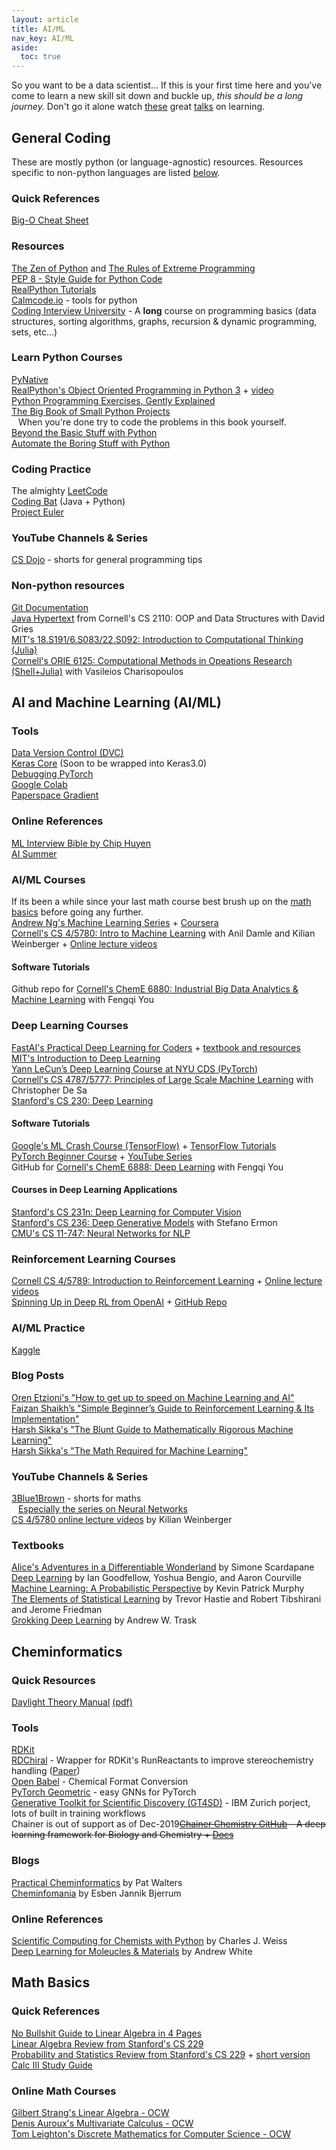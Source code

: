 ```yaml
---
layout: article
title: AI/ML
nav_key: AI/ML
aside:
  toc: true
---
```


So you want to be a data scientist... If this is your first time here and you've come to learn a new skill sit down and buckle up, *this should be a long journey.* Don't go it alone watch [these](https://www.youtube.com/watch?v=1i8ylq4j_EY) great [talks](https://www.youtube.com/watch?v=0SARbwvhupQ) on learning.


## General Coding

These are mostly python (or language-agnostic) resources. Resources specific to non-python languages are listed [below](#non-python-resources).  

### Quick References

[Big-O Cheat Sheet](https://www.bigocheatsheet.com/)  

### Resources

[The Zen of Python](https://peps.python.org/pep-0020/) and [The Rules of Extreme Programming](http://www.extremeprogramming.org/rules.html)  
[PEP 8 - Style Guide for Python Code](https://peps.python.org/pep-0008/)  
[RealPython Tutorials](https://realpython.com/)  
[Calmcode.io](https://calmcode.io/) - tools for python  
[Coding Interview University](https://github.com/jwasham/coding-interview-university) - A **long** course on programming basics (data structures, sorting algorithms, graphs, recursion & dynamic programming, sets, etc...)  

### Learn Python Courses

[PyNative](https://pynative.com/)  
[RealPython's Object Oriented Programming in Python 3](https://realpython.com/python3-object-oriented-programming/) + [video](https://realpython.com/courses/intro-object-oriented-programming-oop-python/)  
[Python Programming Exercises, Gently Explained](https://inventwithpython.com/pythongently/)  
[The Big Book of Small Python Projects](https://inventwithpython.com/bigbookpython/)  
&ensp; When you're done try to code the problems in this book yourself.  
[Beyond the Basic Stuff with Python](https://inventwithpython.com/beyond/)  
[Automate the Boring Stuff with Python](https://automatetheboringstuff.com/)  

### Coding Practice

The almighty [LeetCode](https://leetcode.com/)  
[Coding Bat](https://codingbat.com/java) (Java + Python)  
[Project Euler](https://projecteuler.net/)  

### YouTube Channels & Series

[CS Dojo](https://www.youtube.com/@CSDojo) - shorts for general programming tips  

### Non-python resources

[Git Documentation](https://git-scm.com/doc)  
[Java Hypertext](https://www.cs.cornell.edu/courses/JavaAndDS/definitions.html) from Cornell's CS 2110: OOP and Data Structures with David Gries  
[MIT's 18.S191/6.S083/22.S092: Introduction to Computational Thinking (Julia)](https://computationalthinking.mit.edu/Fall20/)  
[Cornell's ORIE 6125: Computational Methods in Opeations Research (Shell+Julia)](https://people.orie.cornell.edu/vc333/orie5270/) with Vasileios Charisopoulos  


## AI and Machine Learning (AI/ML)

### Tools

[Data Version Control (DVC)](https://dvc.org/)  
[Keras Core](https://keras.io/keras_core/announcement/) (Soon to be wrapped into Keras3.0)  
[Debugging PyTorch](https://uvadlc-notebooks.readthedocs.io/en/latest/tutorial_notebooks/guide3/Debugging_PyTorch.html)  
[Google Colab](https://colab.research.google.com/)  
[Paperspace Gradient](https://www.paperspace.com/)  

### Online References

[ML Interview Bible by Chip Huyen](https://huyenchip.com/ml-interviews-book/)  
[AI Summer](https://theaisummer.com)  

### AI/ML Courses

If its been a while since your last math course best brush up on the [math basics](#math-basics) before going any further.  
[Andrew Ng's Machine Learning Series](https://www.deeplearning.ai/courses/machine-learning-specialization/) + [Coursera](https://www.coursera.org/learn/machine-learning)  
[Cornell's CS 4/5780: Intro to Machine Learning](https://www.cs.cornell.edu/courses/cs4780/2021fa/#) with Anil Damle and Kilian Weinberger + [Online lecture videos](https://youtube.com/playlist?list=PLl8OlHZGYOQ7bkVbuRthEsaLr7bONzbXS&si=US0aTfT0RrEynXv5)  

#### Software Tutorials

Github repo for [Cornell's ChemE 6880: Industrial Big Data Analytics & Machine Learning](https://github.com/PEESEgroup/SysEn6880) with Fengqi You  


### Deep Learning Courses

[FastAI's Practical Deep Learning for Coders](https://course.fast.ai/) + [textbook and resources](https://course.fast.ai/Resources/book.html)  
[MIT's Introduction to Deep Learning](http://introtodeeplearning.com/)  
[Yann LeCun’s Deep Learning Course at NYU CDS (PyTorch)](https://cds.nyu.edu/deep-learning/)  
[Cornell's CS 4787/5777: Principles of Large Scale Machine Learning](https://www.cs.cornell.edu/courses/cs4787/2022fa/) with Christopher De Sa  
[Stanford's CS 230: Deep Learning](https://cs230.stanford.edu/)  

#### Software Tutorials

[Google's ML Crash Course (TensorFlow)](https://developers.google.com/machine-learning/crash-course/) + [TensorFlow Tutorials](https://www.tensorflow.org/tutorials/)  
[PyTorch Beginner Course](https://pytorch.org/tutorials/beginner/introyt.html) + [YouTube Series](https://www.youtube.com/playlist?list=PL_lsbAsL_o2CTlGHgMxNrKhzP97BaG9ZN)  
GitHub for [Cornell's ChemE 6888: Deep Learning](https://github.com/PEESEgroup/SysEn5888) with Fengqi You  

#### Courses in Deep Learning Applications

[Stanford's CS 231n: Deep Learning for Computer Vision](http://cs231n.stanford.edu/index.html)  
[Stanford's CS 236: Deep Generative Models](https://deepgenerativemodels.github.io/) with Stefano Ermon  
[CMU's CS 11-747: Neural Networks for NLP](http://www.phontron.com/class/nn4nlp2017/index.html)  

### Reinforcement Learning Courses

[Cornell CS 4/5789: Introduction to Reinforcement Learning](https://wensun.github.io/CS4789.html) + [Online lecture videos](https://www.youtube.com/playlist?list=PLQVNhPb8ajtCjWSKUvKU8cX5lueYP9s3X)  
[Spinning Up in Deep RL from OpenAI](https://spinningup.openai.com/en/latest/) + [GitHub Repo](https://github.com/openai/spinningup)  

### AI/ML Practice

[Kaggle](https://www.kaggle.com/)  

### Blog Posts

[Oren Etzioni's "How to get up to speed on Machine Learning and AI"](https://blog.allenai.org/how-to-get-up-to-speed-on-machine-learning-and-ai-a0fd923d4169)  
[Faizan Shaikh’s "Simple Beginner’s Guide to Reinforcement Learning & Its Implementation"](https://www.analyticsvidhya.com/blog/2017/01/introduction-to-reinforcement-learning-implementation/)  
[Harsh Sikka's "The Blunt Guide to Mathematically Rigorous Machine Learning"](https://medium.com/technomancy/the-blunt-guide-to-mathematically-rigorous-machine-learning-c53263d45c7b)  
[Harsh Sikka's "The Math Required for Machine Learning"](https://medium.com/@HarshSikka/the-math-required-for-machine-learning-af0d90db3903)  

### YouTube Channels & Series

[3Blue1Brown](https://www.youtube.com/@3blue1brown) - shorts for maths  
&ensp; [Especially the series on Neural Networks](https://www.3blue1brown.com/videos-blog/2017/10/9/neural-network)  
[CS 4/5780 online lecture videos](https://youtube.com/playlist?list=PLl8OlHZGYOQ7bkVbuRthEsaLr7bONzbXS&si=US0aTfT0RrEynXv5) by Kilian Weinberger

### Textbooks

[Alice's Adventures in a Differentiable Wonderland](https://www.sscardapane.it/alice-book) by Simone Scardapane  
[Deep Learning](https://www.deeplearningbook.org/) by Ian Goodfellow, Yoshua Bengio, and Aaron Courville  
[Machine Learning: A Probabilistic Perspective](https://probml.github.io/pml-book/book2.html) by Kevin Patrick Murphy  
[The Elements of Statistical Learning](https://hastie.su.domains/ElemStatLearn/) by Trevor Hastie and Robert Tibshirani and Jerome Friedman  
[Grokking Deep Learning](https://edu.anarcho-copy.org/Algorithm/grokking-deep-learning.pdf) by Andrew W. Trask  


## Cheminformatics

### Quick Resources

[Daylight Theory Manual](https://www.daylight.com/dayhtml/doc/theory/index.html) [(pdf)](https://www.daylight.com/dayhtml/doc/theory/index.pdf)  

### Tools

[RDKit](https://www.rdkit.org/)  
[RDChiral](https://github.com/connorcoley/rdchiral) - Wrapper for RDKit's RunReactants to improve stereochemistry handling ([Paper](https://pubs.acs.org/doi/full/10.1021/acs.jcim.9b00286))  
[Open Babel](https://openbabel.org/wiki/Main_Page) - Chemical Format Conversion  
[PyTorch Geometric](https://pytorch-geometric.readthedocs.io/en/stable/) - easy GNNs for PyTorch  
[Generative Toolkit for Scientific Discovery (GT4SD)](https://github.com/GT4SD) - IBM Zurich porject, lots of built in training workflows  
Chainer is out of support as of Dec-2019~~[Chainer Chemistry GitHub](https://github.com/chainer/chainer-chemistry) - A deep learning framework for Biology and Chemistry + [Docs](https://chainer-chemistry.readthedocs.io/en/latest/index.html)~~  

### Blogs

[Practical Cheminformatics](https://practicalcheminformatics.blogspot.com/) by Pat Walters  
[Cheminfomania](https://www.cheminformania.com/) by Esben Jannik Bjerrum  

### Online References

[Scientific Computing for Chemists with Python](https://weisscharlesj.github.io/SciCompforChemists/notebooks/introduction/intro.html) by Charles J. Weiss  
[Deep Learning for Moleucles & Materials](https://dmol.pub/index.html) by Andrew White  


## Math Basics

### Quick References

[No Bullshit Guide to Linear Algebra in 4 Pages](https://minireference.com/static/tutorials/linear_algebra_in_4_pages.pdf)  
[Linear Algebra Review from Stanford's CS 229](https://cs229.stanford.edu/notes2022fall/cs229-linear_algebra_review.pdf)  
[Probability and Statistics Review from Stanford's CS 229](https://cs229.stanford.edu/notes2022fall/cs229-probability_review.pdf) + [short version](https://cs229.stanford.edu/section/cs229-prob.pdf)  
[Calc III Study Guide](https://sites.tufts.edu/andrewrosen/files/2012/02/Calc-III-Review.pdf)  

### Online Math Courses

[Gilbert Strang's Linear Algebra - OCW](https://ocw.mit.edu/courses/18-06sc-linear-algebra-fall-2011/)  
[Denis Auroux's Multivariate Calculus - OCW](https://ocw.mit.edu/courses/18-02sc-multivariable-calculus-fall-2010/)  
[Tom Leighton's Discrete Mathematics for Computer Science - OCW](https://ocw.mit.edu/courses/6-042j-mathematics-for-computer-science-fall-2010/)  

